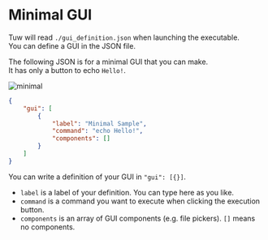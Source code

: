 # Minimal GUI

Tuw will read `./gui_definition.json` when launching the executable.  
You can define a GUI in the JSON file.  
  
The following JSON is for a minimal GUI that you can make.  
It has only a button to echo `Hello!`.  

![minimal](https://github.com/matyalatte/Simple-Command-Runner/assets/69258547/a47047d4-0b7c-48cf-bf6b-18b62476e71c)

```json
{
    "gui": [
        {
            "label": "Minimal Sample",
            "command": "echo Hello!",
            "components": []
        }
    ]
}
```

You can write a definition of your GUI in `"gui": [{}]`.  

-   `label` is a label of your definition. You can type here as you like.
-   `command` is a command you want to execute when clicking the execution button.
-   `components` is an array of GUI components (e.g. file pickers). `[]` means no components.
